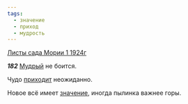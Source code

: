 ```yaml
---
tags:
  - значение
  - приход
  - мудрость
---
```


[Листы сада Мории 1 1924г](https://127.0.0.1:4002/agni/1924)

___182___
[Мудрый](../../../tags/#мудрость) не боится.   

Чудо [приходит](../../../tags/#приход) неожиданно.   

Новое всё имеет [значение](../../../tags/#значение), иногда пылинка важнее горы.   

